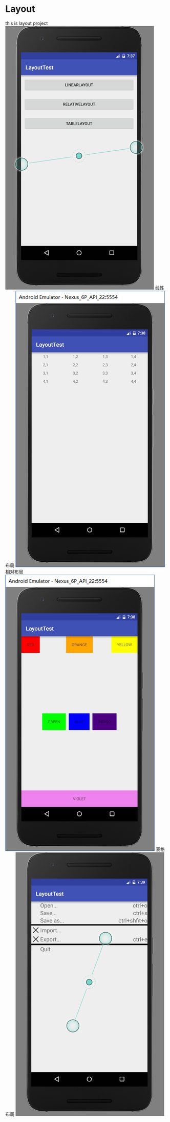 # Layout
this is layout project
![Alt text](https://github.com/ZhouShiqiao/Layout/blob/master/picture/1.png)
线性布局
![Alt text](https://github.com/ZhouShiqiao/Layout/blob/master/picture/2.png)
相对布局
![Alt text](https://github.com/ZhouShiqiao/Layout/blob/master/picture/3.png)
表格布局
![Alt text](https://github.com/ZhouShiqiao/Layout/blob/master/picture/4.png)
